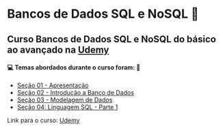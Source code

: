 # Bancos de Dados SQL e NoSQL :game_die:
## Curso Bancos de Dados SQL e NoSQL do básico ao avançado na [Udemy](https://www.udemy.com/course/curso-de-banco-de-dados-do-basico-ao-avancado/)
#### :computer: Temas abordados durante o curso foram: :rocket:
- [Seção 01 - Apresentação](https://github.com/romulovieira777/Bancos_de_Dados_SQL_e_NoSQL/tree/main/Se%C3%A7%C3%A3o%2001%20-%20Apresenta%C3%A7%C3%A3o)
- [Seção 02 - Introdução a Banco de Dados](https://github.com/romulovieira777/Bancos_de_Dados_SQL_e_NoSQL/tree/main/Se%C3%A7%C3%A3o%2002%20-%20Introdu%C3%A7%C3%A3o%20a%20Banco%20de%20Dados)
- [Seção 03 - Modelagem de Dados](https://github.com/romulovieira777/Bancos_de_Dados_SQL_e_NoSQL/tree/main/Se%C3%A7%C3%A3o%2003%20-%20Modelagem%20de%20Dados)
- [Seção 04: Linguagem SQL - Parte 1](https://github.com/romulovieira777/Bancos_de_Dados_SQL_e_NoSQL/tree/main/Se%C3%A7%C3%A3o%204%20-%20Linguagem%20SQL%20-%20Parte%201)

Link para o curso: [Udemy](https://www.udemy.com/course/curso-de-banco-de-dados-do-basico-ao-avancado/)

